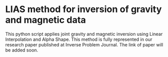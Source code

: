 # LIAS method for inversion of gravity and magnetic data

This python script applies joint gravity and magnetic inversion using Linear Interpolation and Alpha Shape. This method is fully represented in our research paper published
at Inverse Problem Journal. The link of paper will be added soon.
